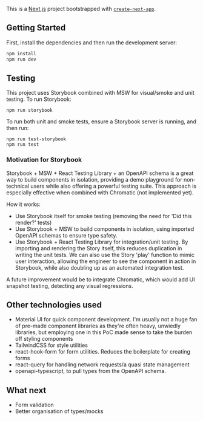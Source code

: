 This is a [Next.js](https://nextjs.org/) project bootstrapped with [`create-next-app`](https://github.com/vercel/next.js/tree/canary/packages/create-next-app).

## Getting Started

First, install the dependencies and then run the development server:

```bash
npm install
npm run dev

```

## Testing

This project uses Storybook combined with MSW for visual/smoke and unit testing. To run Storybook:

```
npm run storybook
```

To run both unit and smoke tests, ensure a Storybook server is running, and then run:

```
npm run test-storybook
npm run test
```

### Motivation for Storybook

Storybook + MSW + React Testing Library + an OpenAPI schema is a great way to build components in isolation, providing a demo playground for non-technical users while also offering a powerful testing suite. This approach is especially effective when combined with Chromatic (not implemented yet).

How it works:
- Use Storybook itself for smoke testing (removing the need for 'Did this render?' tests)
- Use Storybook + MSW to build components in isolation, using imported OpenAPI schemas to ensure type safety.
- Use Storybook + React Testing Library for integration/unit testing. By importing and rendering the Story itself, this reduces duplication in writing the unit tests. We can also use the Story 'play' function to mimic user interaction, allowing the engineer to see the component in action in Storybook, while also doubling up as an automated integration test.

A future improvement would be to integrate Chromatic, which would add UI snapshot testing, detecting any visual regressions.

## Other technologies used

- Material UI for quick component development. I'm usually not a huge fan of pre-made component libraries as they're often heavy, unwiedly libraries, but employing one in this PoC made sense to take the burden off styling components
- TailwindCSS for style utilities
- react-hook-form for form utilities. Reduces the boilerplate for creating forms
- react-query for handling network requests/a quasi state management
- openapi-typescript, to pull types from the OpenAPI schema.

## What next

- Form validation
- Better organisation of types/mocks
